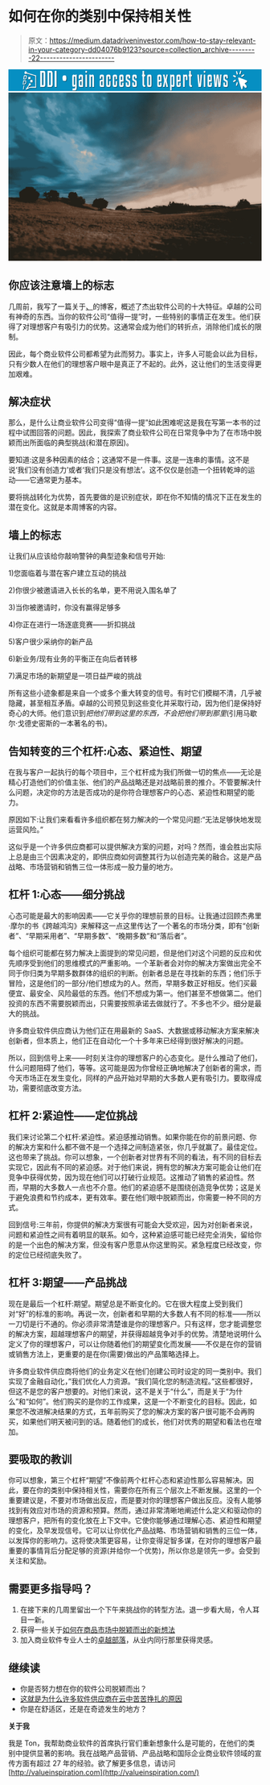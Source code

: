 # 如何在你的类别中保持相关性

> 原文：<https://medium.datadriveninvestor.com/how-to-stay-relevant-in-your-category-dd04076b9123?source=collection_archive---------22----------------------->

[![](img/b8ca0d52a6cc94ec0c319a9aab26aff6.png)](http://www.track.datadriveninvestor.com/1B9E)![](img/4b5fe89f8aeaff793ea8416df989e9f4.png)

## 你应该注意墙上的标志

几周前，我写了一篇关于[、](https://www.valueinspiration.com/the-remarkable-effect/)的博客，概述了杰出软件公司的十大特征。卓越的公司有神奇的东西。当你的软件公司“值得一提”时，一些特别的事情正在发生。他们获得了对理想客户有吸引力的优势。这通常会成为他们的转折点，消除他们成长的限制。

因此，每个商业软件公司都希望为此而努力。事实上，许多人可能会以此为目标，只有少数人在他们的理想客户眼中是真正了不起的。此外，这让他们的生活变得更加艰难。

## 解决症状

那么，是什么让商业软件公司变得“值得一提”如此困难呢这是我在写第一本书的过程中试图回答的问题。因此，我探索了商业软件公司在日常竞争中为了在市场中脱颖而出所面临的典型挑战(和潜在原因)。

要知道:这是多种因素的结合；这通常不是一件事。这是一连串的事情。这不是说‘我们没有创造力’或者‘我们只是没有想法’。这不仅仅是创造一个扭转乾坤的运动——它通常更为基本。

要将挑战转化为优势，首先要做的是识别症状，即在你不知情的情况下正在发生的潜在变化。这就是本周博客的内容。

## 墙上的标志

让我们从应该给你敲响警钟的典型迹象和信号开始:

1)您面临着与潜在客户建立互动的挑战

2)你很少被邀请进入长长的名单，更不用说入围名单了

3)当你被邀请时，你没有赢得足够多

4)你正在进行一场逐底竞赛——折扣挑战

5)客户很少采纳你的新产品

6)新业务/现有业务的平衡正在向后者转移

7)满足市场的新期望是一项日益严峻的挑战

所有这些小迹象都是来自一个或多个重大转变的信号。有时它们模糊不清，几乎被隐藏，甚至相互矛盾。卓越的公司预见到这些变化并采取行动，因为他们是保持好奇心的大师。他们意识到*把他们带到这里的东西，不会把他们带到那里*(引用马歇尔·戈德史密斯的一本著名的书)。

## 告知转变的三个杠杆:心态、紧迫性、期望

在我与客户一起执行的每个项目中，三个杠杆成为我们所做一切的焦点——无论是精心打造他们的价值主张、他们的产品战略还是对战略前景的推介。不管要解决什么问题，决定你的方法是否成功的是你符合理想客户的心态、紧迫性和期望的能力。

原因如下:让我们来看看许多组织都在努力解决的一个常见问题:“无法足够快地发现运营风险。”

这似乎是一个许多供应商都可以提供解决方案的问题，对吗？然而，谁会胜出实际上总是由三个因素决定的，即供应商如何调整其行为以创造完美的融合。这是产品战略、市场营销和销售三位一体形成一股力量的地方。

## 杠杆 1:心态——细分挑战

心态可能是最大的影响因素——它关乎你的理想前景的目标。让我通过回顾杰弗里·摩尔的书《跨越鸿沟》来解释这一点这里传达了一个著名的市场分类，即有“创新者”、“早期采用者”、“早期多数”、“晚期多数”和“落后者”。

每个组织可能都在努力解决上面提到的常见问题，但是他们对这个问题的反应和优先顺序受到他们的思维模式的严重影响。一个革新者会对你的解决方案做出完全不同于你归类为早期多数群体的组织的判断。创新者总是在寻找新的东西；他们乐于冒险，这是他们的一部分/他们想成为的人。然而，早期多数正好相反。他们买最便宜、最安全、风险最低的东西。他们不想成为第一。他们甚至不想做第二。他们投资的东西不需要脱颖而出，只需要按照承诺去做就行了。不多也不少。细分是最大的挑战。

许多商业软件供应商认为他们正在用最新的 SaaS、大数据或移动解决方案来解决创新者，但本质上，他们正在自动化一个十多年来已经得到很好解决的问题。

所以，回到信号上来——时刻关注你的理想客户的心态变化。是什么推动了他们，什么问题阻碍了他们，等等。这可能是因为你曾经正确地解决了创新者的需求，而今天市场正在发生变化，同样的产品开始对早期的大多数人更有吸引力。要取得成功，需要彻底改变方法。

## 杠杆 2:紧迫性——定位挑战

我们来讨论第二个杠杆:紧迫性。紧迫感推动销售。如果你能在你的前景问题、你的解决方案和什么都不做不是一个选择之间制造紧张，你几乎就赢了。最佳定位。这也带来了挑战。你可以想象，一个创新者对世界有不同的看法，有不同的目标去实现它，因此有不同的紧迫感。对于他们来说，拥有您的解决方案可能会让他们在竞争中获得优势，因为现在他们可以打破行业规范。这推动了销售的紧迫性。然而，早期的大多数人一点也不介意。他们的紧迫感不是围绕创造竞争优势；这是关于避免浪费和节约成本，更有效率。要在他们眼中脱颖而出，你需要一种不同的方式。

回到信号:三年前，你提供的解决方案很有可能会大受欢迎，因为对创新者来说，问题和紧迫性之间有着明显的联系。如今，这种紧迫感可能已经完全消失，留给你的是一个出色的解决方案，但没有客户愿意从你这里购买。紧急程度已经改变，你的定位已经彻底失败了。

## 杠杆 3:期望——产品挑战

现在是最后一个杠杆:期望。期望总是不断变化的。它在很大程度上受到我们对“好”的标准的影响。再说一次，创新者和早期的大多数人有不同的标准——所以一刀切是行不通的。你必须非常清楚谁是你的理想客户。只有这样，您才能调整您的解决方案，超越理想客户的期望，并获得超越竞争对手的优势。清楚地说明什么定义了你的理想客户，可以让你随着他们的期望变化而发展——不仅是在你的营销或销售方法上，更重要的是在你(需要)做出的产品策略选择上。

许多商业软件供应商将他们的业务定义在他们创建公司时设定的同一类别中。我们实现了金融自动化，”我们优化人力资源。“我们简化您的制造流程。”这些都很好，但这不是您的客户想要的。对他们来说，这不是关于“什么”，而是关于“为什么”和“如何”。他们购买的是你的工作成果，这是一个不断变化的目标。因此，如果您不改进解决结果的方式，五年前购买了您的解决方案的客户很可能不会再购买，如果他们明天被问到的话。随着他们的成长，他们对优秀的期望和看法也在增加。

## 要吸取的教训

你可以想象，第三个杠杆“期望”不像前两个杠杆心态和紧迫性那么容易解决。因此，要在你的类别中保持相关性，需要你在所有三个层次上不断发展。这里的一个重要建议是，不要对市场做出反应，而是要对你的理想客户做出反应。没有人能够找到有效应对市场的资源和预算。然而，通过非常清晰地阐述什么定义和驱动你的理想客户，把所有的变化放在上下文中。它使你能够通过理解心态、紧迫性和期望的变化，及早发现信号。它可以让你优化产品战略、市场营销和销售的三位一体，以发挥你的影响力。这将使决策更容易，让你变得足智多谋，在对你的理想客户最重要的事情背后分配足够的资源(并给你一个优势)，所以你总是领先一步。会受到关注和奖励。

## 需要更多指导吗？

1.  在接下来的几周里留出一个下午来挑战你的转型方法。退一步看大局，令人耳目一新。
2.  获得一些关于[如何在商品市场中脱颖而出的新想法](https://www.valueinspiration.com/ultimate-guide-to-value-proposition/)
3.  加入商业软件专业人士的[卓越部落](http://movement.valueinspiration.com/)，从业内同行那里获得灵感。

## 继续读

*   你是否努力想在你的软件公司脱颖而出？
*   [这就是为什么许多软件供应商在云中苦苦挣扎的原因](https://www.valueinspiration.com/this-is-why-many-software-vendors-struggle-in-the-cloud/)
*   你是在舒适区，还是在奇迹发生的地方？

**关于我**

我是 Ton，我帮助商业软件的首席执行官们重新想象什么是可能的，在他们的类别中提供显著的影响。我在战略产品营销、产品战略和国际企业商业软件领域的宣传方面有超过 27 年的经验。欲了解更多信息，请访问[http://valueinspiration.com](http://valueinspiration.com/)
